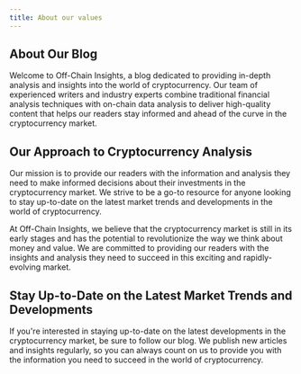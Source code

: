 ```yaml
---
title: About our values
---
```

## About Our Blog

Welcome to Off-Chain Insights, a blog dedicated to providing in-depth analysis and insights into the world of cryptocurrency. Our team of experienced writers and industry experts combine traditional financial analysis techniques with on-chain data analysis to deliver high-quality content that helps our readers stay informed and ahead of the curve in the cryptocurrency market.

## Our Approach to Cryptocurrency Analysis

Our mission is to provide our readers with the information and analysis they need to make informed decisions about their investments in the cryptocurrency market. We strive to be a go-to resource for anyone looking to stay up-to-date on the latest market trends and developments in the world of cryptocurrency.



At Off-Chain Insights, we believe that the cryptocurrency market is still in its early stages and has the potential to revolutionize the way we think about money and value. We are committed to providing our readers with the insights and analysis they need to succeed in this exciting and rapidly-evolving market.



## Stay Up-to-Date on the Latest Market Trends and Developments

If you're interested in staying up-to-date on the latest developments in the cryptocurrency market, be sure to follow our blog. We publish new articles and insights regularly, so you can always count on us to provide you with the information you need to succeed in the world of cryptocurrency.